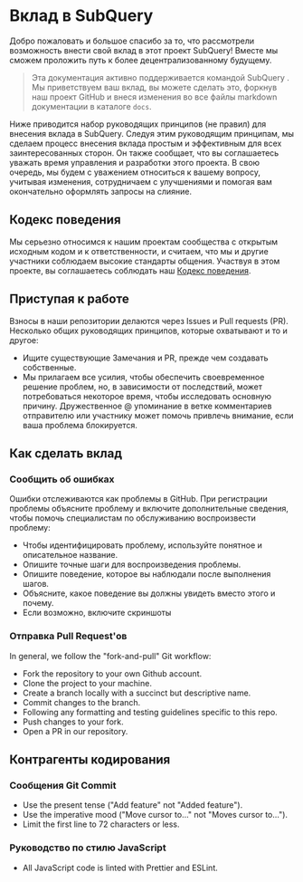 # Вклад в SubQuery

Добро пожаловать и большое спасибо за то, что рассмотрели возможность внести свой вклад в этот проект SubQuery! Вместе мы сможем проложить путь к более децентрализованному будущему.

> Эта документация активно поддерживается командой SubQuery . Мы приветствуем ваш вклад, вы можете сделать это, форкнув наш проект GitHub и внеся изменения во все файлы markdown документации в каталоге `docs`.

Ниже приводится набор руководящих принципов (не правил) для внесения вклада в SubQuery. Следуя этим руководящим принципам, мы сделаем процесс внесения вклада простым и эффективным для всех заинтересованных сторон. Он также сообщает, что вы соглашаетесь уважать время управления и разработки этого проекта. В свою очередь, мы будем с уважением относиться к вашему вопросу, учитывая изменения, сотрудничаем с улучшениями и помогая вам окончательно оформлять запросы на слияние.

## Кодекс поведения

Мы серьезно относимся к нашим проектам сообщества с открытым исходным кодом и к ответственности, и считаем, что мы и другие участники соблюдаем высокие стандарты общения. Участвуя в этом проекте, вы соглашаетесь соблюдать наш [Кодекс поведения](https://github.com/subquery/subql/blob/contributors-guide/CODE_OF_CONDUCT.md).

## Приступая к работе

Взносы в наши репозитории делаются через Issues и Pull requests (PR). Несколько общих руководящих принципов, которые охватывают и то и другое:

* Ищите существующие Замечания и PR, прежде чем создавать собственные.
* Мы прилагаем все усилия, чтобы обеспечить своевременное решение проблем, но, в зависимости от последствий, может потребоваться некоторое время, чтобы исследовать основную причину. Дружественное @ упоминание в ветке комментариев отправителю или участнику может помочь привлечь внимание, если ваша проблема блокируется.

## Как сделать вклад

### Сообщить об ошибках

Ошибки отслеживаются как проблемы в GitHub. При регистрации проблемы объясните проблему и включите дополнительные сведения, чтобы помочь специалистам по обслуживанию воспроизвести проблему:

* Чтобы идентифицировать проблему, используйте понятное и описательное название.
* Опишите точные шаги для воспроизведения проблемы.
* Опишите поведение, которое вы наблюдали после выполнения шагов.
* Объясните, какое поведение вы должны увидеть вместо этого и почему.
* Если возможно, включите скриншоты

### Отправка Pull Request'ов

In general, we follow the "fork-and-pull" Git workflow:

* Fork the repository to your own Github account.
* Clone the project to your machine.
* Create a branch locally with a succinct but descriptive name.
* Commit changes to the branch.
* Following any formatting and testing guidelines specific to this repo.
* Push changes to your fork.
* Open a PR in our repository.

## Контрагенты кодирования

### Сообщения Git Commit

* Use the present tense ("Add feature" not "Added feature").
* Use the imperative mood ("Move cursor to..." not "Moves cursor to...").
* Limit the first line to 72 characters or less.

### Руководство по стилю JavaScript

* All JavaScript code is linted with Prettier and ESLint.
